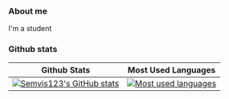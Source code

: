 ### About me

I'm a student


### Github stats

Github Stats               |  Most Used Languages                  
:-------------------------:|:-------------------------:
[![Semvis123's GitHub stats](https://github-readme-stats.vercel.app/api?username=semvis123&count_private=true&include_all_commits=true&show_icons=true&avoidcache=1)](https://github.com/semvis123/) | [![Most used languages](https://github-readme-stats.vercel.app/api/top-langs/?username=semvis123&count_private=true&include_all_commits=true&show_icons=true)](https://github.com/semvis123/)
